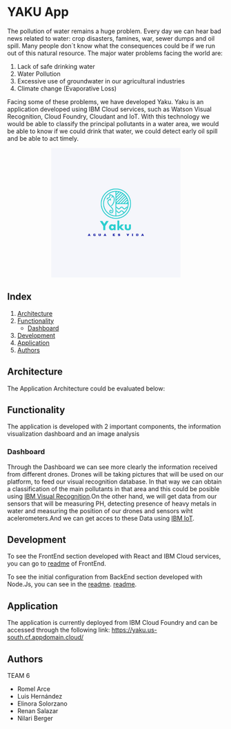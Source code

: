 # YAKU App

The pollution of water remains a huge problem. Every day we can hear bad news related to water: crop disasters, famines, war, sewer dumps and oil spill. Many people don´t know what the consequences could be if we run out of this natural resource. The major water problems facing the world are:

1)	Lack of safe drinking water
2)	Water Pollution
3)	Excessive use of groundwater in our agricultural industries
4)	Climate change (Evaporative Loss)

Facing some of these problems, we have developed Yaku. Yaku is an application developed using IBM Cloud services, such as Watson Visual Recognition, Cloud Foundry, Cloudant and IoT. With this technology we would be able to classify the principal pollutants in a water area, we would be able to know if we could drink that water, we could detect early oil spill and be able to act timely.


<p align="center">
  <img src="https://github.com/real2412/yaku-app/blob/master/client/src/assets/logo.jpeg?raw=true" width="300" alt="Logo Yaku">
</p>

## Index
1. [Architecture](#Architecture)
2. [Functionality](#Functionality)
   - [Dashboard](#Dashboard)
3. [Development](#Development)
4. [Application](#Application)
5. [Authors](#Authors)

## Architecture
The Application Architecture could be evaluated below:

## Functionality

The application is developed with 2 important components, the information visualization dashboard and an image analysis 

### Dashboard

Through the Dashboard we can see more clearly the information received from different drones. Drones will be taking pictures that will be used on our platform, to feed our visual recognition database. In that way we can obtain a classification of the main pollutants in that area and this could be posible using [IBM Visual Recognition](https://visual-recognition-code-pattern.ng.bluemix.net/).On the other hand, we will get data from our sensors that will be measuring PH, detecting presence of heavy metals in water and measuring the position of our drones and sensors wiht acelerometers.And we can get acces to these Data using [IBM IoT](https://www.ibm.com/internet-of-things/solutions/iot-platform/watson-iot-platform).

## Development

To see the FrontEnd section developed with React and IBM Cloud services, you can go to [readme](https://github.com/real2412/yaku-app/blob/master/client/README.md) of FrontEnd. 

To see the initial configuration from BackEnd section developed with Node.Js, you can see in the [readme](https://github.com/IBM-Cloud/get-started-node/blob/master/README.md). [readme](https://github.com/IBM-Cloud/get-started-node/blob/master/README.md).

## Application

The application is currently deployed from IBM Cloud Foundry and can be accessed through the following link:
https://yaku.us-south.cf.appdomain.cloud/

## Authors
TEAM 6

- Romel Arce 
- Luis Hernández
- Elinora Solorzano
- Renan Salazar
- Nilari Berger
